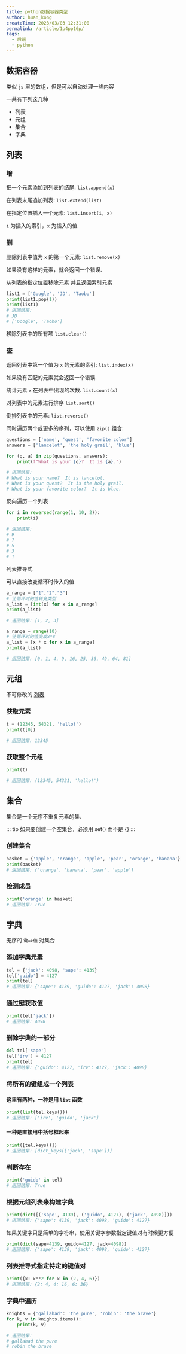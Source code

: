 ```yaml
---
title: python数据容器类型
author: huan_kong
createTime: 2023/03/03 12:31:00
permalink: /article/1p4pp16p/
tags:
  - 后端
  - python
---
```


## 数据容器

类似 `js` 里的数组，但是可以自动处理一些内容

一共有下列这几种

- 列表
- 元组
- 集合
- 字典

## 列表

### 增

把一个元素添加到列表的结尾: `list.append(x)`

在列表末尾追加列表: `list.extend(list)`

在指定位置插入一个元素: `list.insert(i, x)`

`i` 为插入的索引，`x` 为插入的值

### 删

删除列表中值为 `x` 的第一个元素: `list.remove(x)`

如果没有这样的元素，就会返回一个错误.

从列表的指定位置移除元素 并且返回索引元素

```python
list1 = ['Google', 'JD', 'Taobo']
print(list1.pop(1))
print(list1)
# 返回结果:
# JD
# ['Google', 'Taobo']
```

移除列表中的所有项 `list.clear()`

### 查

返回列表中第一个值为 `x` 的元素的索引: `list.index(x)`

如果没有匹配的元素就会返回一个错误.

统计元素 `x` 在列表中出现的次数. `list.count(x)`

对列表中的元素进行排序 `list.sort()`

倒排列表中的元素: `list.reverse()`

同时遍历两个或更多的序列，可以使用 `zip()` 组合:

```python
questions = ['name', 'quest', 'favorite color']
answers = ['lancelot', 'the holy grail', 'blue']

for (q, a) in zip(questions, answers):
    print(f"What is your {q}?  It is {a}.")

# 返回结果:
# What is your name?  It is lancelot.
# What is your quest?  It is the holy grail.
# What is your favorite color?  It is blue.
```

反向遍历一个列表

```python
for i in reversed(range(1, 10, 2)):
    print(i)

# 返回结果:
# 9
# 7
# 5
# 3
# 1
```

列表推导式

可以直接改变循环时传入的值

```python
a_range = ["1","2","3"]
# 让循环时的值转变类型
a_list = [int(x) for x in a_range]
print(a_list)

# 返回结果: [1, 2, 3]
```

```python
a_range = range(10)
# 让循环时的值变成x*x
a_list = [x * x for x in a_range]
print(a_list)

# 返回结果: [0, 1, 4, 9, 16, 25, 36, 49, 64, 81]
```

## 元组

不可修改的 [列表](#列表)

### 获取元素

```python
t = (12345, 54321, 'hello!')
print(t[0])

# 返回结果: 12345
```

### 获取整个元组

```python
print(t)

# 返回结果: (12345, 54321, 'hello!')
```

## 集合

集合是一个无序不重复元素的集.

::: tip
如果要创建一个空集合，必须用 set() 而不是 {}
:::

### 创建集合

```python
basket = {'apple', 'orange', 'apple', 'pear', 'orange', 'banana'}
print(basket)
# 返回结果: {'orange', 'banana', 'pear', 'apple'}
```

### 检测成员

```python
print('orange' in basket)
# 返回结果: True
```

## 字典

无序的 `键=>值` 对集合

### 添加字典元素

```python
tel = {'jack': 4098, 'sape': 4139}
tel['guido'] = 4127
print(tel)
# 返回结果: {'sape': 4139, 'guido': 4127, 'jack': 4098}
```

### 通过键获取值

```python
print(tel['jack'])
# 返回结果: 4098
```

### 删除字典的一部分

```python
del tel['sape']
tel['irv'] = 4127
print(tel)
# 返回结果: {'guido': 4127, 'irv': 4127, 'jack': 4098}
```

### 将所有的键组成一个列表

#### 这里有两种，一种是用 `list` 函数

```python
print(list(tel.keys()))
# 返回结果: ['irv', 'guido', 'jack']
```

#### 一种是直接用中括号框起来

```python
print([tel.keys()])
# 返回结果: [dict_keys(['jack', 'sape'])]
```

### 判断存在

```python
print('guido' in tel)
# 返回结果: True
```

### 根据元组列表来构建字典

```python
print(dict([('sape', 4139), ('guido', 4127), ('jack', 4098)]))
# 返回结果: {'sape': 4139, 'jack': 4098, 'guido': 4127}
```

如果关键字只是简单的字符串，使用关键字参数指定键值对有时候更方便

```python
print(dict(sape=4139, guido=4127, jack=4098))
# 返回结果: {'sape': 4139, 'jack': 4098, 'guido': 4127}
```

### 列表推导式指定特定的键值对

```python
print({x: x**2 for x in (2, 4, 6)})
# 返回结果: {2: 4, 4: 16, 6: 36}
```

### 字典中遍历

```python
knights = {'gallahad': 'the pure', 'robin': 'the brave'}
for k, v in knights.items():
    print(k, v)

# 返回结果:
# gallahad the pure
# robin the brave
```
